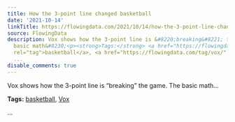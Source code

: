 ```yaml
---
title: How the 3-point line changed basketball
date: '2021-10-14'
linkTitle: https://flowingdata.com/2021/10/14/how-the-3-point-line-changed-basketball/
source: FlowingData
description: Vox shows how the 3-point line is &#8220;breaking&#8221; the game. The
  basic math&#8230;<p><strong>Tags:</strong> <a href="https://flowingdata.com/tag/basketball/"
  rel="tag">basketball</a>, <a href="https://flowingdata.com/tag/vox/" rel="tag">Vox</a></p>
  ...
disable_comments: true
---
```

Vox shows how the 3-point line is &#8220;breaking&#8221; the game. The basic math&#8230;<p><strong>Tags:</strong> <a href="https://flowingdata.com/tag/basketball/" rel="tag">basketball</a>, <a href="https://flowingdata.com/tag/vox/" rel="tag">Vox</a></p> ...